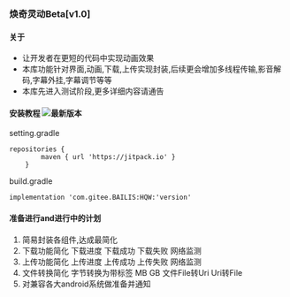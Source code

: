 ### 焕奇灵动Beta[v1.0]

#### 关于
- 让开发者在更短的代码中实现动画效果
- 本库功能针对界面,动画,下载,上传实现封装,后续更会增加多线程传输,影音解码,字幕外挂,字幕调节等等
- 本库先进入测试阶段,更多详细内容请通告

#### 安装教程  ![最新版本](https://jitpack.io/v/com.gitee.BAILIS/HQW.svg "version")

setting.gradle
```
repositories {
        maven { url 'https://jitpack.io' }
    }
```
build.gradle
```
implementation 'com.gitee.BAILIS:HQW:'version'
```
#### 准备进行and进行中的计划
1. 简易封装各组件,达成最简化
2. 下载功能简化 下载进度 下载成功 下载失败 网络监测
3. 上传功能简化 上传进度 上传成功 上传失败 网络监测
4. 文件转换简化 字节转换为带标签 MB GB 文件File转Uri Uri转File
5. 对兼容各大android系统做准备并通知
